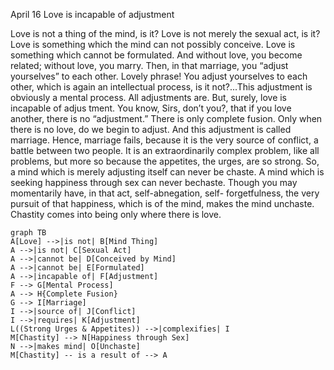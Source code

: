 April 16
Love is incapable of adjustment

Love is not a thing of the mind, is it? Love is not merely the sexual act, is it? Love is something which the mind can not possibly conceive. Love is something which cannot be formulated. And without love, you become related; without love, you marry. Then, in that marriage, you “adjust yourselves” to each other. Lovely phrase! You adjust yourselves to each other, which is again an intellectual process, is it not?...This adjustment is obviously a mental process. All adjustments are. But, surely, love is incapable of adjus tment. You know, Sirs, don’t you?, that if you love another, there is no “adjustment.” There is only complete fusion. Only when there is no love, do we begin to adjust. And this adjustment is called marriage. Hence, marriage fails, because it is the very source of conflict, a battle between two people. It is an extraordinarily complex problem, like all problems, but more so because the appetites, the urges, are so strong. So, a mind which is merely adjusting itself can never be chaste. A mind which is seeking happiness through sex can never bechaste. Though you may momentarily have, in that act, self-abnegation, self- forgetfulness, the very pursuit of that happiness, which is of the mind, makes the mind unchaste. Chastity comes into being only where there is love.

```mermaid
graph TB
A[Love] -->|is not| B[Mind Thing]
A -->|is not| C[Sexual Act]
A -->|cannot be| D[Conceived by Mind]
A -->|cannot be| E[Formulated]
A -->|incapable of| F[Adjustment]
F --> G[Mental Process]
A --> H{Complete Fusion}
G --> I[Marriage]
I -->|source of| J[Conflict]
I -->|requires| K[Adjustment]
L((Strong Urges & Appetites)) -->|complexifies| I
M[Chastity] --> N[Happiness through Sex]
N -->|makes mind| O[Unchaste]
M[Chastity] -- is a result of --> A
```